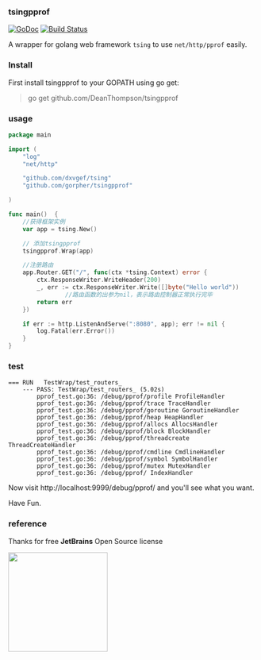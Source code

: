 ### tsingpprof
[![GoDoc](https://godoc.org/github.com/gorpher/tsingpprof?status.svg)](https://godoc.org/github.com/gorpher/tsingpprof)
[![Build Status](https://travis-ci.org/gorpher/tsingpprof.svg?branch=master)](https://travis-ci.org/gorpher/tsingpprof)

A wrapper for golang web framework `tsing` to use   `net/http/pprof` easily.


### Install
First install tsingpprof to your GOPATH using go get:

> go get github.com/DeanThompson/tsingpprof

### usage
```go
package main

import (
	"log"
	"net/http"

	"github.com/dxvgef/tsing"
	"github.com/gorpher/tsingpprof"

)

func main()  {
	//获得框架实例
	var app = tsing.New()

    // 添加tsingpprof
    tsingpprof.Wrap(app)

	//注册路由
	app.Router.GET("/", func(ctx *tsing.Context) error {
		ctx.ResponseWriter.WriteHeader(200)
		_, err := ctx.ResponseWriter.Write([]byte("Hello world"))
        		//路由函数的出参为nil，表示路由控制器正常执行完毕
        return err
	})

	if err := http.ListenAndServe(":8080", app); err != nil {
		log.Fatal(err.Error())
	}
}

```

### test
```
=== RUN   TestWrap/test_routers_
    --- PASS: TestWrap/test_routers_ (5.02s)
        pprof_test.go:36: /debug/pprof/profile ProfileHandler
        pprof_test.go:36: /debug/pprof/trace TraceHandler
        pprof_test.go:36: /debug/pprof/goroutine GoroutineHandler
        pprof_test.go:36: /debug/pprof/heap HeapHandler
        pprof_test.go:36: /debug/pprof/allocs AllocsHandler
        pprof_test.go:36: /debug/pprof/block BlockHandler
        pprof_test.go:36: /debug/pprof/threadcreate ThreadCreateHandler
        pprof_test.go:36: /debug/pprof/cmdline CmdlineHandler
        pprof_test.go:36: /debug/pprof/symbol SymbolHandler
        pprof_test.go:36: /debug/pprof/mutex MutexHandler
        pprof_test.go:36: /debug/pprof/ IndexHandler
```
Now visit http://localhost:9999/debug/pprof/ and you'll see what you want.

Have Fun.

### reference
Thanks for free **JetBrains** Open Source license

<a href="https://www.jetbrains.com/?from=tsingpprof" target="_blank">
<img src="https://user-images.githubusercontent.com/1787798/69898077-4f4e3d00-138f-11ea-81f9-96fb7c49da89.png" height="200"/></a>